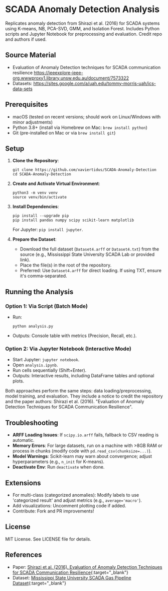 # SCADA Anomaly Detection Analysis

Replicates anomaly detection from Shirazi et al. (2016) for SCADA systems using K-means, NB, PCA-SVD, GMM, and Isolation Forest. Includes Python scripts and Jupyter Notebook for preprocessing and evaluation. Credit repo and authors if used.

## Source Material
- Evaluation of Anomaly Detection techniques for SCADA communication resilience https://ieeexplore-ieee-org.wwwproxy1.library.unsw.edu.au/document/7573322
- Datasets: https://sites.google.com/a/uah.edu/tommy-morris-uah/ics-data-sets

## Prerequisites

- macOS (tested on recent versions; should work on Linux/Windows with minor adjustments)
- Python 3.8+ (install via Homebrew on Mac: `brew install python`)
- Git (pre-installed on Mac or via `brew install git`)

## Setup

1. **Clone the Repository**:
   ```
   git clone https://github.com/xaviertidus/SCADA-Anomaly-Detection
   cd SCADA-Anomaly-Detection
   ```

2. **Create and Activate Virtual Environment**:
   ```
   python3 -m venv venv
   source venv/bin/activate
   ```

3. **Install Dependencies**:
   ```
   pip install --upgrade pip
   pip install pandas numpy scipy scikit-learn matplotlib
   ```
   For Jupyter: `pip install jupyter`.

4. **Prepare the Dataset**:
   - Download the full dataset (`Dataset4.arff` or `Dataset4.txt`) from the source (e.g., Mississippi State University SCADA Lab or provided link).
   - Place the file(s) in the root of the repository.
   - Preferred: Use `Dataset4.arff` for direct loading. If using TXT, ensure it's comma-separated.

## Running the Analysis

### Option 1: Via Script (Batch Mode)
- Run:
  ```
  python analysis.py
  ```
- Outputs: Console table with metrics (Precision, Recall, etc.).

### Option 2: Via Jupyter Notebook (Interactive Mode)
- Start Jupyter: `jupyter notebook`.
- Open `analysis.ipynb`.
- Run cells sequentially (Shift+Enter).
- Outputs: Interactive results, including DataFrame tables and optional plots.

Both approaches perform the same steps: data loading/preprocessing, model training, and evaluation. They include a notice to credit the repository and the paper authors: Shirazi et al. (2016). "Evaluation of Anomaly Detection Techniques for SCADA Communication Resilience".

## Troubleshooting

- **ARFF Loading Issues**: If `scipy.io.arff` fails, fallback to CSV reading is automatic.
- **Memory Errors**: For large datasets, run on a machine with >8GB RAM or process in chunks (modify code with `pd.read_csv(chunksize=...)`).
- **Model Warnings**: Scikit-learn may warn about convergence; adjust hyperparameters (e.g., `n_init` for K-means).
- **Deactivate Env**: Run `deactivate` when done.

## Extensions

- For multi-class (categorized anomalies): Modify labels to use 'categorized result' and adjust metrics (e.g., `average='macro'`).
- Add visualizations: Uncomment plotting code if added.
- Contribute: Fork and PR improvements!

## License

MIT License. See LICENSE file for details.

## References

- Paper: [Shirazi et al. (2016). Evaluation of Anomaly Detection Techniques for SCADA Communication Resilience](https://sites.google.com/a/uah.edu/tommy-morris-uah/ics-data-sets){:target="_blank"}
- Dataset: [Mississippi State University SCADA Gas Pipeline Dataset](https://sites.google.com/a/uah.edu/tommy-morris-uah/ics-data-sets){:target="_blank"}
